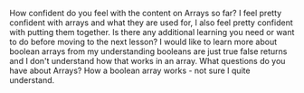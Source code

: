 How confident do you feel with the content on Arrays so far?
I feel pretty confident with arrays and what they are used for, I also feel pretty confident with putting them together. 
Is there any additional learning you need or want to do before moving to the next lesson? I would like to learn more about boolean arrays from my understanding booleans are just true false returns and I don't understand how that works in an array.
What questions do you have about Arrays?
How a boolean array works - not sure I quite understand.